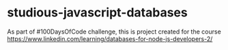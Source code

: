 # studious-javascript-databases
As part of #100DaysOfCode challenge, this is project created for the course https://www.linkedin.com/learning/databases-for-node-js-developers-2/
